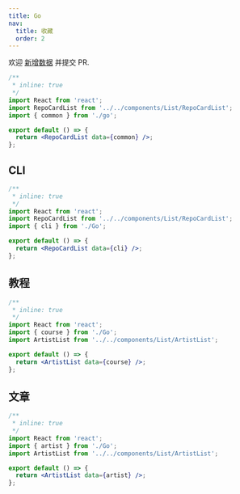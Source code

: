 ```yaml
---
title: Go
nav:
  title: 收藏
  order: 2
---
```


<Alert type="info">
  欢迎 <a href="https://github.com/youngjuning/youngjuning.github.io/edit/main/docs//awesome/go.js">新增数据</a> 并提交 PR.
</Alert>

```jsx
/**
 * inline: true
 */
import React from 'react';
import RepoCardList from '../../components/List/RepoCardList';
import { common } from './go';

export default () => {
  return <RepoCardList data={common} />;
};
```

## CLI

```jsx
/**
 * inline: true
 */
import React from 'react';
import RepoCardList from '../../components/List/RepoCardList';
import { cli } from './Go';

export default () => {
  return <RepoCardList data={cli} />;
};
```

## 教程

```jsx
/**
 * inline: true
 */
import React from 'react';
import { course } from './Go';
import ArtistList from '../../components/List/ArtistList';

export default () => {
  return <ArtistList data={course} />;
};
```

## 文章

```jsx
/**
 * inline: true
 */
import React from 'react';
import { artist } from './Go';
import ArtistList from '../../components/List/ArtistList';

export default () => {
  return <ArtistList data={artist} />;
};
```
